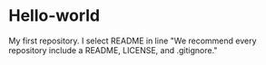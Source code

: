 # Hello-world
My first repository.
I select README in line "We recommend every repository include a README, LICENSE, and .gitignore."
